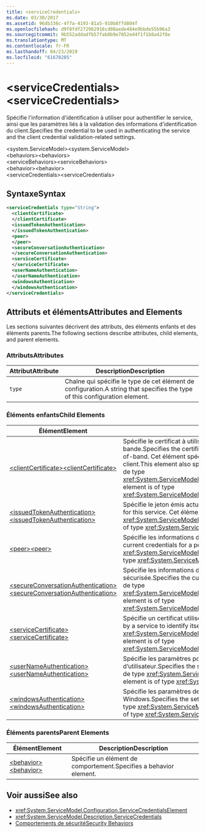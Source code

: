 ```yaml
---
title: <serviceCredentials>
ms.date: 03/30/2017
ms.assetid: 96db336c-4f7a-4193-81a5-910b8ffd804f
ms.openlocfilehash: d9f8fdf272962916cd08aede484e9bbde55b96a3
ms.sourcegitcommit: 9b552addadfb57fab0b9e7852ed4f1f1b8a42f8e
ms.translationtype: MT
ms.contentlocale: fr-FR
ms.lasthandoff: 04/23/2019
ms.locfileid: "61670285"
---
```

# <a name="servicecredentials"></a><span data-ttu-id="de964-101">\<serviceCredentials></span><span class="sxs-lookup"><span data-stu-id="de964-101">\<serviceCredentials></span></span>
<span data-ttu-id="de964-102">Spécifie l'information d'identification à utiliser pour authentifier le service, ainsi que les paramètres liés à la validation des informations d'identification du client.</span><span class="sxs-lookup"><span data-stu-id="de964-102">Specifies the credential to be used in authenticating the service and the client credential validation-related settings.</span></span>  
  
 <span data-ttu-id="de964-103">\<system.ServiceModel></span><span class="sxs-lookup"><span data-stu-id="de964-103">\<system.ServiceModel></span></span>  
<span data-ttu-id="de964-104">\<behaviors></span><span class="sxs-lookup"><span data-stu-id="de964-104">\<behaviors></span></span>  
<span data-ttu-id="de964-105">\<serviceBehaviors></span><span class="sxs-lookup"><span data-stu-id="de964-105">\<serviceBehaviors></span></span>  
<span data-ttu-id="de964-106">\<behavior></span><span class="sxs-lookup"><span data-stu-id="de964-106">\<behavior></span></span>  
<span data-ttu-id="de964-107">\<serviceCredentials></span><span class="sxs-lookup"><span data-stu-id="de964-107">\<serviceCredentials></span></span>  
  
## <a name="syntax"></a><span data-ttu-id="de964-108">Syntaxe</span><span class="sxs-lookup"><span data-stu-id="de964-108">Syntax</span></span>  
  
```xml  
<serviceCredentials type="String">
  <clientCertificate>
  </clientCertificate>
  <issuedTokenAuthentication>
  </issuedTokenAuthentication>
  <peer>
  </peer>
  <secureConversationAuthentication>
  </secureConversationAuthentication>
  <serviceCertificate>
  </serviceCertificate>
  <userNameAuthentication>
  </userNameAuthentication>
  <windowsAuthentication>
  </windowsAuthentication>
</serviceCredentials>
```  
  
## <a name="attributes-and-elements"></a><span data-ttu-id="de964-109">Attributs et éléments</span><span class="sxs-lookup"><span data-stu-id="de964-109">Attributes and Elements</span></span>  
 <span data-ttu-id="de964-110">Les sections suivantes décrivent des attributs, des éléments enfants et des éléments parents.</span><span class="sxs-lookup"><span data-stu-id="de964-110">The following sections describe attributes, child elements, and parent elements.</span></span>  
  
### <a name="attributes"></a><span data-ttu-id="de964-111">Attributs</span><span class="sxs-lookup"><span data-stu-id="de964-111">Attributes</span></span>  
  
|<span data-ttu-id="de964-112">Attribut</span><span class="sxs-lookup"><span data-stu-id="de964-112">Attribute</span></span>|<span data-ttu-id="de964-113">Description</span><span class="sxs-lookup"><span data-stu-id="de964-113">Description</span></span>|  
|---------------|-----------------|  
|`type`|<span data-ttu-id="de964-114">Chaîne qui spécifie le type de cet élément de configuration.</span><span class="sxs-lookup"><span data-stu-id="de964-114">A string that specifies the type of this configuration element.</span></span>|  
  
### <a name="child-elements"></a><span data-ttu-id="de964-115">Éléments enfants</span><span class="sxs-lookup"><span data-stu-id="de964-115">Child Elements</span></span>  
  
|<span data-ttu-id="de964-116">Élément</span><span class="sxs-lookup"><span data-stu-id="de964-116">Element</span></span>|<span data-ttu-id="de964-117">Description</span><span class="sxs-lookup"><span data-stu-id="de964-117">Description</span></span>|  
|-------------|-----------------|  
|[<span data-ttu-id="de964-118">\<clientCertificate></span><span class="sxs-lookup"><span data-stu-id="de964-118">\<clientCertificate></span></span>](../../../../../docs/framework/configure-apps/file-schema/wcf/clientcertificate-of-servicecredentials.md)|<span data-ttu-id="de964-119">Spécifie le certificat à utiliser lorsque le certificat client est disponible hors bande.</span><span class="sxs-lookup"><span data-stu-id="de964-119">Specifies the certificate to be used when the client certificate is available out-of-band.</span></span> <span data-ttu-id="de964-120">Cet élément spécifie également les paramètres de validation du certificat client.</span><span class="sxs-lookup"><span data-stu-id="de964-120">This element also specifies client certificate validation settings.</span></span> <span data-ttu-id="de964-121">Cet élément est de type <xref:System.ServiceModel.Configuration.X509InitiatorCertificateServiceElement>.</span><span class="sxs-lookup"><span data-stu-id="de964-121">This element is of type <xref:System.ServiceModel.Configuration.X509InitiatorCertificateServiceElement>.</span></span>|  
|[<span data-ttu-id="de964-122">\<issuedTokenAuthentication></span><span class="sxs-lookup"><span data-stu-id="de964-122">\<issuedTokenAuthentication></span></span>](../../../../../docs/framework/configure-apps/file-schema/wcf/issuedtokenauthentication-of-servicecredentials.md)|<span data-ttu-id="de964-123">Spécifie le jeton émis actuellement pour ce service.</span><span class="sxs-lookup"><span data-stu-id="de964-123">Specifies the current issued token for this service.</span></span> <span data-ttu-id="de964-124">Cet élément est de type <xref:System.ServiceModel.Configuration.IssuedTokenServiceElement>.</span><span class="sxs-lookup"><span data-stu-id="de964-124">This element is of type <xref:System.ServiceModel.Configuration.IssuedTokenServiceElement>.</span></span>|  
|[<span data-ttu-id="de964-125">\<peer></span><span class="sxs-lookup"><span data-stu-id="de964-125">\<peer></span></span>](../../../../../docs/framework/configure-apps/file-schema/wcf/peer-of-servicecredentials.md)|<span data-ttu-id="de964-126">Spécifie les informations d'identification actuelles d'un nœud homologue.</span><span class="sxs-lookup"><span data-stu-id="de964-126">Specifies the current credentials for a peer node.</span></span> <span data-ttu-id="de964-127">Cet élément est de type <xref:System.ServiceModel.Configuration.PeerCredentialElement>.</span><span class="sxs-lookup"><span data-stu-id="de964-127">This element is of type <xref:System.ServiceModel.Configuration.PeerCredentialElement>.</span></span>|  
|[<span data-ttu-id="de964-128">\<secureConversationAuthentication></span><span class="sxs-lookup"><span data-stu-id="de964-128">\<secureConversationAuthentication></span></span>](../../../../../docs/framework/configure-apps/file-schema/wcf/secureconversationauthentication-of-servicecredential.md)|<span data-ttu-id="de964-129">Spécifie les informations d'identification actuelles pour une conversation sécurisée.</span><span class="sxs-lookup"><span data-stu-id="de964-129">Specifies the current credentials for a secure conversation.</span></span> <span data-ttu-id="de964-130">Cet élément est de type <xref:System.ServiceModel.Configuration.SecureConversationServiceElement>.</span><span class="sxs-lookup"><span data-stu-id="de964-130">This element is of type <xref:System.ServiceModel.Configuration.SecureConversationServiceElement>.</span></span>|  
|[<span data-ttu-id="de964-131">\<serviceCertificate></span><span class="sxs-lookup"><span data-stu-id="de964-131">\<serviceCertificate></span></span>](../../../../../docs/framework/configure-apps/file-schema/wcf/servicecertificate-of-servicecredentials.md)|<span data-ttu-id="de964-132">Spécifie un certificat utilisé par un service pour s'identifier.</span><span class="sxs-lookup"><span data-stu-id="de964-132">Specifies a certificate used by a service to identify itself.</span></span> <span data-ttu-id="de964-133">Cet élément est de type <xref:System.ServiceModel.Configuration.X509RecipientCertificateServiceElement>.</span><span class="sxs-lookup"><span data-stu-id="de964-133">This element is of type <xref:System.ServiceModel.Configuration.X509RecipientCertificateServiceElement>.</span></span>|  
|[<span data-ttu-id="de964-134">\<userNameAuthentication></span><span class="sxs-lookup"><span data-stu-id="de964-134">\<userNameAuthentication></span></span>](../../../../../docs/framework/configure-apps/file-schema/wcf/usernameauthentication.md)|<span data-ttu-id="de964-135">Spécifie les paramètres pour la validation du mot de passe du nom d’utilisateur.</span><span class="sxs-lookup"><span data-stu-id="de964-135">Specifies the settings for username password validation.</span></span> <span data-ttu-id="de964-136">Cet élément est de type <xref:System.ServiceModel.Configuration.UserNameServiceElement>.</span><span class="sxs-lookup"><span data-stu-id="de964-136">This element is of type <xref:System.ServiceModel.Configuration.UserNameServiceElement>.</span></span>|  
|[<span data-ttu-id="de964-137">\<windowsAuthentication></span><span class="sxs-lookup"><span data-stu-id="de964-137">\<windowsAuthentication></span></span>](../../../../../docs/framework/configure-apps/file-schema/wcf/windowsauthentication-of-servicecredentials.md)|<span data-ttu-id="de964-138">Spécifie les paramètres de validation des informations d’identification Windows.</span><span class="sxs-lookup"><span data-stu-id="de964-138">Specifies the settings for Windows credential validation.</span></span> <span data-ttu-id="de964-139">Cet élément est de type <xref:System.ServiceModel.Configuration.WindowsServiceElement>.</span><span class="sxs-lookup"><span data-stu-id="de964-139">This element is of type <xref:System.ServiceModel.Configuration.WindowsServiceElement>.</span></span>|  
  
### <a name="parent-elements"></a><span data-ttu-id="de964-140">Éléments parents</span><span class="sxs-lookup"><span data-stu-id="de964-140">Parent Elements</span></span>  
  
|<span data-ttu-id="de964-141">Élément</span><span class="sxs-lookup"><span data-stu-id="de964-141">Element</span></span>|<span data-ttu-id="de964-142">Description</span><span class="sxs-lookup"><span data-stu-id="de964-142">Description</span></span>|  
|-------------|-----------------|  
|[<span data-ttu-id="de964-143">\<behavior></span><span class="sxs-lookup"><span data-stu-id="de964-143">\<behavior></span></span>](../../../../../docs/framework/configure-apps/file-schema/wcf/behavior-of-endpointbehaviors.md)|<span data-ttu-id="de964-144">Spécifie un élément de comportement.</span><span class="sxs-lookup"><span data-stu-id="de964-144">Specifies a behavior element.</span></span>|  
  
## <a name="see-also"></a><span data-ttu-id="de964-145">Voir aussi</span><span class="sxs-lookup"><span data-stu-id="de964-145">See also</span></span>

- <xref:System.ServiceModel.Configuration.ServiceCredentialsElement>
- <xref:System.ServiceModel.Description.ServiceCredentials>
- [<span data-ttu-id="de964-146">Comportements de sécurité</span><span class="sxs-lookup"><span data-stu-id="de964-146">Security Behaviors</span></span>](../../../../../docs/framework/wcf/feature-details/security-behaviors-in-wcf.md)
